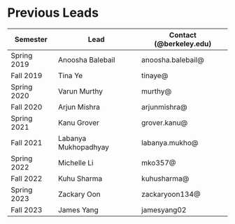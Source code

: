 # Previous Leads

Semester | Lead | Contact (@berkeley.edu)
------------ | ------------- | ------------
Spring 2019 | Anoosha Balebail | anoosha.balebail@
Fall 2019 | Tina Ye | tinaye@
Spring 2020 | Varun Murthy | murthy@
Fall 2020 | Arjun Mishra | arjunmishra@
Spring 2021 | Kanu Grover | grover.kanu@
Fall 2021 | Labanya Mukhopadhyay | labanya.mukho@
Spring 2022 | Michelle Li | mko357@
Fall 2022 | Kuhu Sharma | kuhusharma@
Spring 2023 | Zackary Oon | zackaryoon134@
Fall 2023 | James Yang | jamesyang02
